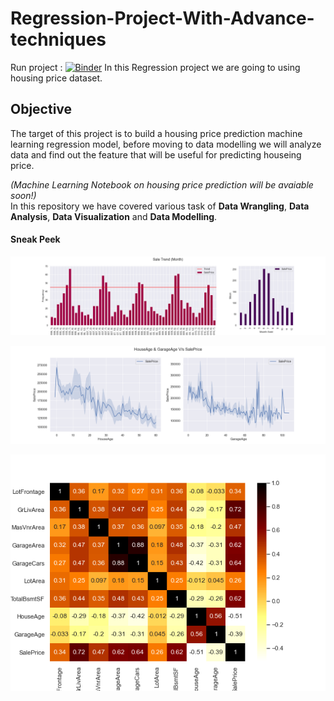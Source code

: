 # Regression-Project-With-Advance-techniques

Run project : [![Binder](https://mybinder.org/badge_logo.svg)](https://mybinder.org/v2/gh/CosmiX-6/regression-project-with-advance-techniques/HEAD)
In this Regression project we are going to using housing price dataset.

## Objective
The target of this project is to build a housing price prediction machine learning regression model, before moving to data modelling we will analyze data and find out the feature that will be useful for predicting houseing price.

_(Machine Learning Notebook on housing price prediction will be avaiable soon!)_ <br>
In this repository we have covered various task of **Data Wrangling**, **Data Analysis**, **Data Visualization** and **Data Modelling**.

#### Sneak Peek

![Sales Trend](https://raw.githubusercontent.com/CosmiX-6/regression-project-with-advance-techniques/master/output/graphs/02.png "Sales Trend")

![Age vs Price](https://raw.githubusercontent.com/CosmiX-6/regression-project-with-advance-techniques/master/output/graphs/03.png "Age vs Price")

![Correlation Heatmap](https://raw.githubusercontent.com/CosmiX-6/regression-project-with-advance-techniques/master/output/graphs/05.png "Correlation Heatmap")